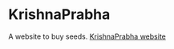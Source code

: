 # KrishnaPrabha
A website to buy seeds.
[KrishnaPrabha website](https://krishnaprabha.netlify.app/)

